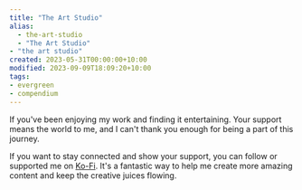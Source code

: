 ```yaml
---
title: "The Art Studio"
alias:
  - the-art-studio
  - "The Art Studio"
- "the art studio"
created: 2023-05-31T00:00:00+10:00
modified: 2023-09-09T18:09:20+10:00
tags:
- evergreen
- compendium
---
```

If you've been enjoying my work and finding it entertaining. Your support means the world to me, and I can't thank you enough for being a part of this journey.

If you want to stay connected and show your support, you can follow or supported me on [Ko-Fi](https://ko-fi.com/errbufferoverfl). It's a fantastic way to help me create more amazing content and keep the creative juices flowing.